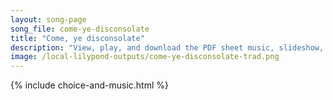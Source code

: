 ```yaml
---
layout: song-page
song_file: come-ye-disconsolate
title: "Come, ye disconsolate"
description: "View, play, and download the PDF sheet music, slideshow, and audio. Lyrics: Come, ye disconsolate, where'er ye languish, come to the mercy seat, fervently kneel. Here bring your wounded hearts, here tell your anguish. Earth ha... english theist 4part chords"
image: /local-lilypond-outputs/come-ye-disconsolate-trad.png
---
```


{% include choice-and-music.html %}
